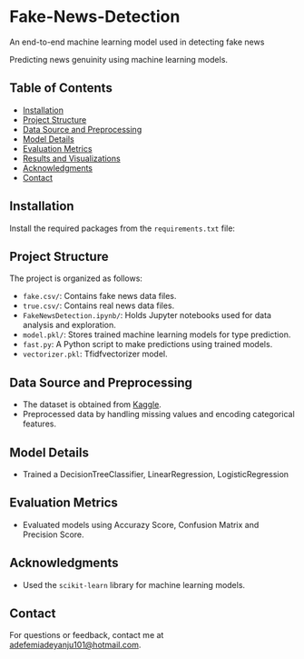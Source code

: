 # Fake-News-Detection
An end-to-end machine learning model used in detecting fake news

Predicting news genuinity using machine learning models.

## Table of Contents
- [Installation](#installation)
- [Project Structure](#project-structure)
- [Data Source and Preprocessing](#data-source-and-preprocessing)
- [Model Details](#model-details)
- [Evaluation Metrics](#evaluation-metrics)
- [Results and Visualizations](#results-and-visualizations)
- [Acknowledgments](#acknowledgments)
- [Contact](#contact)

## Installation
Install the required packages from the `requirements.txt` file:

## Project Structure
The project is organized as follows:

- `fake.csv/`: Contains fake news data files.
- `true.csv/`: Contains real news data files.
- `FakeNewsDetection.ipynb/`: Holds Jupyter notebooks used for data analysis and exploration.
- `model.pkl/`: Stores trained machine learning models for type prediction.
- `fast.py`: A Python script to make predictions using trained models.
- `vectorizer.pkl`: Tfidfvectorizer model.

## Data Source and Preprocessing
- The dataset is obtained from [Kaggle](https://www.kaggle.com/dataset).
- Preprocessed data by handling missing values and encoding categorical features.

## Model Details
- Trained a DecisionTreeClassifier, LinearRegression, LogisticRegression

## Evaluation Metrics
- Evaluated models using Accurazy Score, Confusion Matrix and Precision Score.

## Acknowledgments
- Used the `scikit-learn` library for machine learning models.

## Contact
For questions or feedback, contact me at adefemiadeyanju101@hotmail.com.
